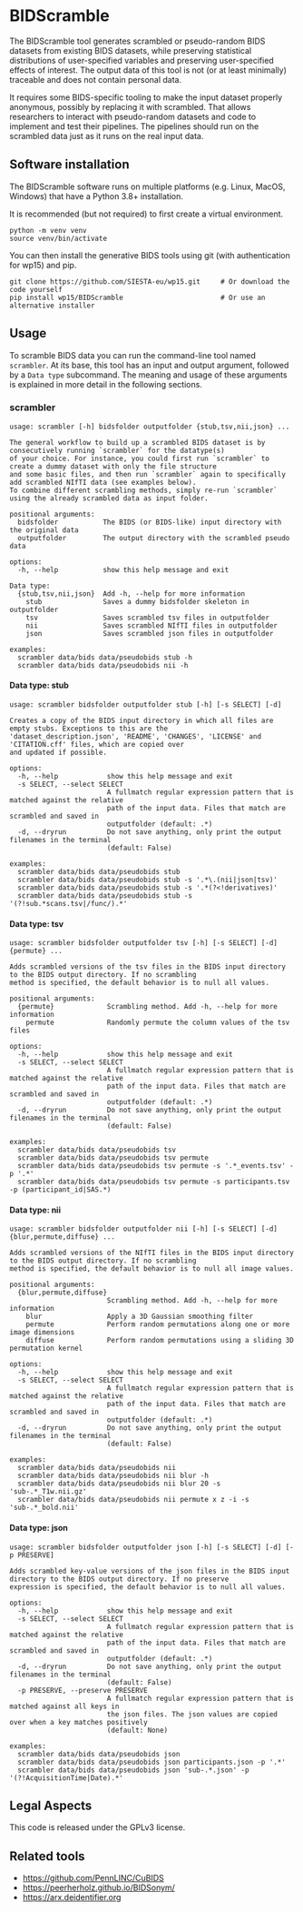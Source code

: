# BIDScramble

The BIDScramble tool generates scrambled or pseudo-random BIDS datasets from existing BIDS datasets, while preserving statistical distributions of user-specified variables and preserving user-specified effects of interest. The output data of this tool is not (or at least minimally) traceable and does not contain personal data.

It requires some BIDS-specific tooling to make the input dataset properly anonymous, possibly by replacing it with scrambled. That allows researchers to interact with pseudo-random datasets and code to implement and test their pipelines. The pipelines should run on the scrambled data just as it runs on the real input data.

## Software installation

The BIDScramble software runs on multiple platforms (e.g. Linux, MacOS, Windows) that have a Python 3.8+ installation.

It is recommended (but not required) to first create a virtual environment.

```console
python -m venv venv
source venv/bin/activate
```

You can then install the generative BIDS tools using git (with authentication for wp15) and pip.

```console
git clone https://github.com/SIESTA-eu/wp15.git     # Or download the code yourself
pip install wp15/BIDScramble                        # Or use an alternative installer
```

## Usage

To scramble BIDS data you can run the command-line tool named ``scrambler``. At its base, this tool has an input and output argument, followed by a ``Data type`` subcommand. The meaning and usage of these arguments is explained in more detail in the following sections.

### scrambler

```
usage: scrambler [-h] bidsfolder outputfolder {stub,tsv,nii,json} ...

The general workflow to build up a scrambled BIDS dataset is by consecutively running `scrambler` for the datatype(s)
of your choice. For instance, you could first run `scrambler` to create a dummy dataset with only the file structure
and some basic files, and then run `scrambler` again to specifically add scrambled NIfTI data (see examples below).
To combine different scrambling methods, simply re-run `scrambler` using the already scrambled data as input folder.

positional arguments:
  bidsfolder           The BIDS (or BIDS-like) input directory with the original data
  outputfolder         The output directory with the scrambled pseudo data

options:
  -h, --help           show this help message and exit

Data type:
  {stub,tsv,nii,json}  Add -h, --help for more information
    stub               Saves a dummy bidsfolder skeleton in outputfolder
    tsv                Saves scrambled tsv files in outputfolder
    nii                Saves scrambled NIfTI files in outputfolder
    json               Saves scrambled json files in outputfolder

examples:
  scrambler data/bids data/pseudobids stub -h
  scrambler data/bids data/pseudobids nii -h
```

#### Data type: stub

```
usage: scrambler bidsfolder outputfolder stub [-h] [-s SELECT] [-d]

Creates a copy of the BIDS input directory in which all files are empty stubs. Exceptions to this are the
'dataset_description.json', 'README', 'CHANGES', 'LICENSE' and 'CITATION.cff' files, which are copied over
and updated if possible.

options:
  -h, --help            show this help message and exit
  -s SELECT, --select SELECT
                        A fullmatch regular expression pattern that is matched against the relative
                        path of the input data. Files that match are scrambled and saved in
                        outputfolder (default: .*)
  -d, --dryrun          Do not save anything, only print the output filenames in the terminal
                        (default: False)

examples:
  scrambler data/bids data/pseudobids stub
  scrambler data/bids data/pseudobids stub -s '.*\.(nii|json|tsv)'
  scrambler data/bids data/pseudobids stub -s '.*(?<!derivatives)'
  scrambler data/bids data/pseudobids stub -s '(?!sub.*scans.tsv|/func/).*'
```

#### Data type: tsv

```
usage: scrambler bidsfolder outputfolder tsv [-h] [-s SELECT] [-d] {permute} ...

Adds scrambled versions of the tsv files in the BIDS input directory to the BIDS output directory. If no scrambling
method is specified, the default behavior is to null all values.

positional arguments:
  {permute}             Scrambling method. Add -h, --help for more information
    permute             Randomly permute the column values of the tsv files

options:
  -h, --help            show this help message and exit
  -s SELECT, --select SELECT
                        A fullmatch regular expression pattern that is matched against the relative
                        path of the input data. Files that match are scrambled and saved in
                        outputfolder (default: .*)
  -d, --dryrun          Do not save anything, only print the output filenames in the terminal
                        (default: False)

examples:
  scrambler data/bids data/pseudobids tsv
  scrambler data/bids data/pseudobids tsv permute
  scrambler data/bids data/pseudobids tsv permute -s '.*_events.tsv' -p '.*'
  scrambler data/bids data/pseudobids tsv permute -s participants.tsv -p (participant_id|SAS.*)
```

#### Data type: nii

```
usage: scrambler bidsfolder outputfolder nii [-h] [-s SELECT] [-d] {blur,permute,diffuse} ...

Adds scrambled versions of the NIfTI files in the BIDS input directory to the BIDS output directory. If no scrambling
method is specified, the default behavior is to null all image values.

positional arguments:
  {blur,permute,diffuse}
                        Scrambling method. Add -h, --help for more information
    blur                Apply a 3D Gaussian smoothing filter
    permute             Perform random permutations along one or more image dimensions
    diffuse             Perform random permutations using a sliding 3D permutation kernel

options:
  -h, --help            show this help message and exit
  -s SELECT, --select SELECT
                        A fullmatch regular expression pattern that is matched against the relative
                        path of the input data. Files that match are scrambled and saved in
                        outputfolder (default: .*)
  -d, --dryrun          Do not save anything, only print the output filenames in the terminal
                        (default: False)

examples:
  scrambler data/bids data/pseudobids nii
  scrambler data/bids data/pseudobids nii blur -h
  scrambler data/bids data/pseudobids nii blur 20 -s 'sub-.*_T1w.nii.gz'
  scrambler data/bids data/pseudobids nii permute x z -i -s 'sub-.*_bold.nii'
```

#### Data type: json

```
usage: scrambler bidsfolder outputfolder json [-h] [-s SELECT] [-d] [-p PRESERVE]

Adds scrambled key-value versions of the json files in the BIDS input directory to the BIDS output directory. If no preserve
expression is specified, the default behavior is to null all values.

options:
  -h, --help            show this help message and exit
  -s SELECT, --select SELECT
                        A fullmatch regular expression pattern that is matched against the relative
                        path of the input data. Files that match are scrambled and saved in
                        outputfolder (default: .*)
  -d, --dryrun          Do not save anything, only print the output filenames in the terminal
                        (default: False)
  -p PRESERVE, --preserve PRESERVE
                        A fullmatch regular expression pattern that is matched against all keys in
                        the json files. The json values are copied over when a key matches positively
                        (default: None)

examples:
  scrambler data/bids data/pseudobids json
  scrambler data/bids data/pseudobids json participants.json -p '.*'
  scrambler data/bids data/pseudobids json 'sub-.*.json' -p '(?!AcquisitionTime|Date).*'
```

## Legal Aspects

This code is released under the GPLv3 license.

## Related tools

- https://github.com/PennLINC/CuBIDS
- https://peerherholz.github.io/BIDSonym/
- https://arx.deidentifier.org
